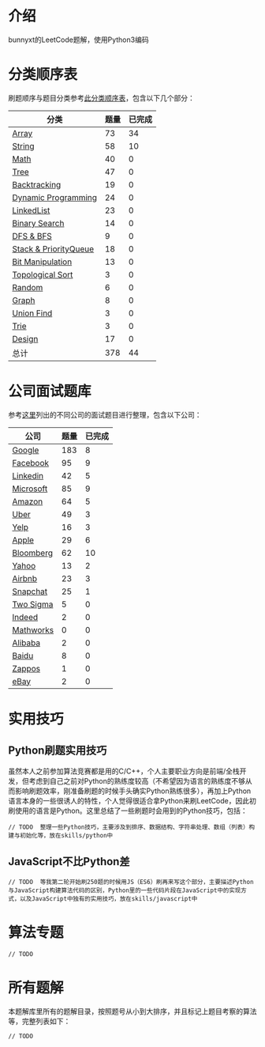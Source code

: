 # 介绍

bunnyxt的LeetCode题解，使用Python3编码

# 分类顺序表

刷题顺序与题目分类参考[此分类顺序表](https://cspiration.com/leetcodeClassification)，包含以下几个部分：

| 分类 | 题量 | 已完成 |
| ---- | ---- | ---- |
| [Array](categories/Array.md) | 73 | 34 |
| [String](categories/String.md) | 58 | 10 |
| [Math](categories/Math.md) | 40 | 0 |
| [Tree](categories/Tree.md) | 47 | 0 |
| [Backtracking](categories/Backtracking.md) | 19 | 0 |
| [Dynamic Programming](categories/DynamicProgramming.md) | 24 | 0 |
| [LinkedList](categories/LinkedList.md) | 23 | 0 |
| [Binary Search](categories/BinarySearch.md) | 14 | 0 |
| [DFS & BFS](categories/DFS&BFS.md) | 9 | 0 |
| [Stack & PriorityQueue](categories/Stack&PriorityQueue.md) | 18 | 0 |
| [Bit Manipulation](categories/BitManipulation.md) | 13 | 0 |
| [Topological Sort](categories/TopologicalSort.md) | 3 | 0 |
| [Random](categories/Random.md) | 6 | 0 |
| [Graph](categories/Graph.md) | 8 | 0 |
| [Union Find](categories/UnionFind.md) | 3 | 0 |
| [Trie](categories/Trie.md) | 3 | 0 |
| [Design](categories/Design.md) | 17 | 0 |
| 总计 | 378 | 44 |

# 公司面试题库

参考[这里](https://github.com/Blankj/awesome-java-leetcode/blob/master/Companies.md)列出的不同公司的面试题目进行整理，包含以下公司：

| 公司 | 题量 | 已完成 |
| ---- | ---- | ---- |
| [Google](companies/google.md) | 183 | 8 |
| [Facebook](companies/facebook.md) | 95 | 9 |
| [Linkedin](companies/linkedin.md) | 42 | 5 |
| [Microsoft](companies/microsoft.md) | 85 | 9 |
| [Amazon](companies/amazon.md) | 64 | 5 |
| [Uber](companies/uber.md) | 49 | 3 |
| [Yelp](companies/yelp.md) | 16 | 3 |
| [Apple](companies/apple.md) | 29 | 6 |
| [Bloomberg](companies/bloomberg.md) | 62 | 10 |
| [Yahoo](companies/yahoo.md) | 13 | 2 |
| [Airbnb](companies/airbnb.md) | 23 | 3 |
| [Snapchat](companies/snapchat.md) | 25 | 1 |
| [Two Sigma](companies/twosigma.md) | 5 | 0 |
| [Indeed](companies/indeed.md) | 2 | 0 |
| [Mathworks](companies/mathworks.md) | 0 | 0 |
| [Alibaba](companies/alibaba.md) | 2 | 0 |
| [Baidu](companies/baidu.md) | 8 | 0 |
| [Zappos](companies/zappos.md) | 1 | 0 |
| [eBay](companies/ebay.md) | 2 | 0 |

# 实用技巧

## Python刷题实用技巧

虽然本人之前参加算法竞赛都是用的C/C++，个人主要职业方向是前端/全栈开发，但考虑到自己之前对Python的熟练度较高（不希望因为语言的熟练度不够从而影响刷题效率，刚准备刷题的时候手头确实Python熟练很多），再加上Python语言本身的一些很诱人的特性，个人觉得很适合拿Python来刷LeetCode，因此初刷使用的语言是Python。这里总结了一些刷题时会用到的Python技巧，包括：

```
// TODO  整理一些Python技巧，主要涉及到排序、数据结构、字符串处理、数组（列表）构建与初始化等，放在skills/python中
```

## JavaScript不比Python差

```
// TODO  等我第二轮开始刷250题的时候用JS（ES6）刷再来写这个部分，主要描述Python与JavaScript构建算法代码的区别，Python里的一些代码片段在JavaScript中的实现方式，以及JavaScript中独有的实用技巧，放在skills/javascript中
```

# 算法专题

```
// TODO
```

# 所有题解

本题解库里所有的题解目录，按照题号从小到大排序，并且标记上题目考察的算法等，完整列表如下：

```
// TODO
```

